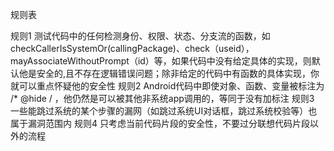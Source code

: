 规则表

规则1
测试代码中的任何检测身份、权限、状态、分支流的函数，如 checkCallerIsSystemOr(callingPackage)、check（useid），mayAssociateWithoutPrompt（id）等，如果代码中没有给定具体的实现，则默认他是安全的,且不存在逻辑错误问题；除非给定的代码中有函数的具体实现，你就可以重点怀疑他的安全性
规则2
Android代码中即使对象、函数、变量被标注为 /* @hide / ，他仍然是可以被其他非系统app调用的，等同于没有加标注
规则3
一些能跳过系统的某个步骤的漏网（如跳过系统UI对话框，跳过系统校验等）也属于漏洞范围内
规则4
只考虑当前代码片段的安全性，不要过分联想代码片段以外的流程


